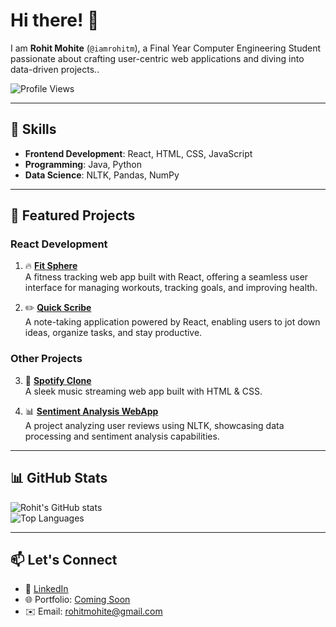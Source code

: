 # Hi there! 👋  
I am **Rohit Mohite** (`@iamrohitm`), a Final Year Computer Engineering Student passionate about crafting user-centric web applications and diving into data-driven projects..

![Profile Views](https://komarev.com/ghpvc/?username=iamrohitm&color=blueviolet&style=flat)  

---

## 🚀 Skills  
- **Frontend Development**: React, HTML, CSS, JavaScript  
- **Programming**: Java, Python  
- **Data Science**: NLTK, Pandas, NumPy  

---

## 🌟 Featured Projects  
### React Development  
1. 🔥 [**Fit Sphere**](https://github.com/iamrohitm/Fit-Sphere)  
   A fitness tracking web app built with React, offering a seamless user interface for managing workouts, tracking goals, and improving health.  

2. ✏️ [**Quick Scribe**](#)  
   A note-taking application powered by React, enabling users to jot down ideas, organize tasks, and stay productive.

### Other Projects  
3. 🎵 [**Spotify Clone**](https://github.com/iamrohitm/Spotify-Clone)  
   A sleek music streaming web app built with HTML & CSS.  

4. 📊 [**Sentiment Analysis WebApp**](https://github.com/iamrohitm/Hotel-Review-Sentiment-Analysis-WebApp-)  
   A project analyzing user reviews using NLTK, showcasing data processing and sentiment analysis capabilities.

---

## 📊 GitHub Stats  
![Rohit's GitHub stats](https://github-readme-stats.vercel.app/api?username=iamrohitm&show_icons=true&theme=radical)  
![Top Languages](https://github-readme-stats.vercel.app/api/top-langs/?username=iamrohitm&layout=compact&theme=radical)  

---

## 📫 Let's Connect  
- 💼 [LinkedIn](https://www.linkedin.com/in/rohit-mohite-832792232/)
- 🌐 Portfolio: [Coming Soon](#)  
- ✉️ Email: [rohitmohite@gmail.com](mailto:rohitmohite@gmail.com)
